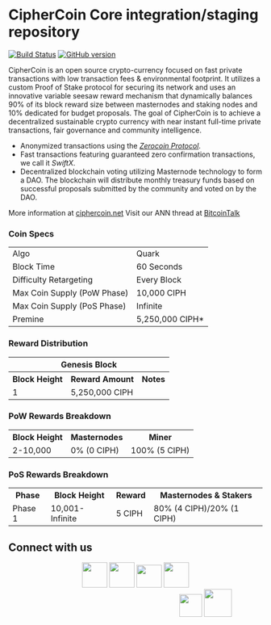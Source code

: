 CipherCoin Core integration/staging repository
=====================================

[![Build Status](https://travis-ci.org/CipherCoin-Project/CipherCoin.svg?branch=master)](https://travis-ci.org/CipherCoin-Project/CipherCoin) [![GitHub version](https://badge.fury.io/gh/CipherCoin-Project%2FCipherCoin.svg)](https://badge.fury.io/gh/CipherCoin-Project%2FCipherCoin)

CipherCoin is an open source crypto-currency focused on fast private transactions with low transaction fees & environmental footprint.  It utilizes a custom Proof of Stake protocol for securing its network and uses an innovative variable seesaw reward mechanism that dynamically balances 90% of its block reward size between masternodes and staking nodes and 10% dedicated for budget proposals. The goal of CipherCoin is to achieve a decentralized sustainable crypto currency with near instant full-time private transactions, fair governance and community intelligence.
- Anonymized transactions using the [_Zerocoin Protocol_](http://www.ciphercoin.org/zciph).
- Fast transactions featuring guaranteed zero confirmation transactions, we call it _SwiftX_.
- Decentralized blockchain voting utilizing Masternode technology to form a DAO. The blockchain will distribute monthly treasury funds based on successful proposals submitted by the community and voted on by the DAO.

More information at [ciphercoin.net](http://www.ciphercoin.net) Visit our ANN thread at [BitcoinTalk](https://bitcointalk.org/index.php?topic=5133957.0)

### Coin Specs
<table>
<tr><td>Algo</td><td>Quark</td></tr>
<tr><td>Block Time</td><td>60 Seconds</td></tr>
<tr><td>Difficulty Retargeting</td><td>Every Block</td></tr>
<tr><td>Max Coin Supply (PoW Phase)</td><td>10,000 CIPH</td></tr>
<tr><td>Max Coin Supply (PoS Phase)</td><td>Infinite</td></tr>
<tr><td>Premine</td><td>5,250,000 CIPH*</td></tr>
</table>


### Reward Distribution

<table>
<th colspan=4>Genesis Block</th>
<tr><th>Block Height</th><th>Reward Amount</th><th>Notes</th></tr>
<tr><td>1</td><td>5,250,000 CIPH</td><td></a></td></tr>
</table>

### PoW Rewards Breakdown

<table>
<th>Block Height</th><th>Masternodes</th><th>Miner</th>
<tr><td>2-10,000</td><td>0% (0 CIPH)</td><td>100% (5 CIPH)</td></tr>
</table>

### PoS Rewards Breakdown

<table>
<th>Phase</th><th>Block Height</th><th>Reward</th><th>Masternodes & Stakers</th>
<tr><td>Phase 1</td><td>10,001-Infinite</td><td>5 CIPH</td><td>80% (4 CIPH)/20% (1 CIPH)</td></tr>
</table>

## Connect with us

<center>
<a href="https://github.com/ciphermint/CipherCoin"><img src = "https://user-images.githubusercontent.com/31733278/56586695-ce131880-65fd-11e9-8994-9ce4ac4ec85a.png" width="50" height="50" /></a>
<a href="https://www.facebook.com/CipherCoin-CIPH-251243245786398"><img src = "https://user-images.githubusercontent.com/31733278/56587226-c99b2f80-65fe-11e9-86cb-5bd755f04e19.jpeg"  width="50" height="50" /><a/>  
<a href="https://twitter.com/coin_cipher"><img src="https://user-images.githubusercontent.com/31733278/56587618-72e22580-65ff-11e9-8cb7-abba825b7860.png" width="50" height="45" /></a>
  <a href="https://www.youtube.com/channel/UC0HpWe9dh2e8LK2orH1AWyg"><img src="https://user-images.githubusercontent.com/31733278/56587920-0287d400-6600-11e9-887d-ddb61beef9aa.png" width="50" height="50" / ></a>
   <a href="https://t.me/ciphercoins" style="margin-left:55%" ><img src="https://user-images.githubusercontent.com/31733278/56589268-80e57580-6602-11e9-94d3-c69415354520.png" width="45" height="45" /></a>
   <a href="https://medium.com/@ciphercoin"><img src="https://user-images.githubusercontent.com/31733278/56634341-453cc100-667f-11e9-9e04-3a45d6d859f1.png"  width="55" height="55" /></a>
  </center>  
